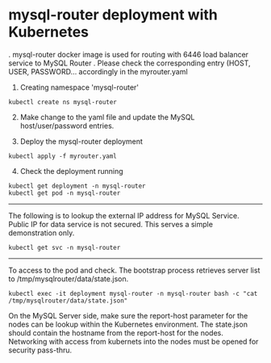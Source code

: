 # mysql-router deployment with Kubernetes
. mysql-router docker image is used for routing with 6446 load balancer service to MySQL Router
. Please check the corresponding entry (HOST, USER, PASSWORD... accordingly in the myrouter.yaml

1. Creating namespace 'mysql-router'

```
kubectl create ns mysql-router
```

2. Make change to the yaml file and update the MySQL host/user/password entries.

3. Deploy the mysql-router deployment
```
kubectl apply -f myrouter.yaml
```

4. Check the deployment running
```
kubectl get deployment -n mysql-router
kubectl get pod -n mysql-router
```

---
The following is to lookup the external IP address for MySQL Service.  
Public IP for data service is not secured.  This serves a simple demonstration only.

```
kubectl get svc -n mysql-router
```

---
To access to the pod and check.  The bootstrap process retrieves server list to /tmp/mysqlrouter/data/state.json.   

```
kubectl exec -it deployment mysql-router -n mysql-router bash -c "cat /tmp/mysqlrouter/data/state.json"
```

On the MySQL Server side, make sure the report-host parameter for the nodes can be lookup within the Kubernetes environment.   The state.json should contain the hostname from the report-host for the nodes.   Networking with access from kubernets into the nodes must be opened for security pass-thru.

